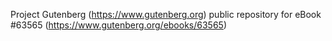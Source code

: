 Project Gutenberg (https://www.gutenberg.org) public repository for eBook #63565 (https://www.gutenberg.org/ebooks/63565)
